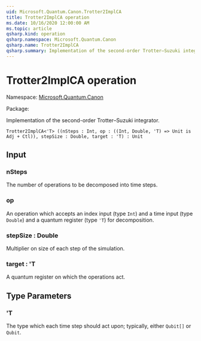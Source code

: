 ```yaml
---
uid: Microsoft.Quantum.Canon.Trotter2ImplCA
title: Trotter2ImplCA operation
ms.date: 10/16/2020 12:00:00 AM
ms.topic: article
qsharp.kind: operation
qsharp.namespace: Microsoft.Quantum.Canon
qsharp.name: Trotter2ImplCA
qsharp.summary: Implementation of the second-order Trotter–Suzuki integrator.
---
```


# Trotter2ImplCA operation

Namespace: [Microsoft.Quantum.Canon](xref:Microsoft.Quantum.Canon)

Package: [](https://nuget.org/packages/)


Implementation of the second-order Trotter–Suzuki integrator.

```Q#
Trotter2ImplCA<'T> ((nSteps : Int, op : ((Int, Double, 'T) => Unit is Adj + Ctl)), stepSize : Double, target : 'T) : Unit
```


## Input

### 

### nStepsThe number of operations to be decomposed into time steps.### opAn operation which accepts an index input (type `Int`) and a timeinput (type `Double`) and a quantum register (type `'T`) for decomposition.


### stepSize : Double

Multiplier on size of each step of the simulation.


### target : 'T

A quantum register on which the operations act.



## Type Parameters

### 'T

The type which each time step should act upon; typically, either`Qubit[]` or `Qubit`.

